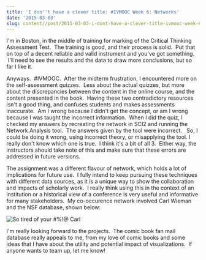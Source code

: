 ```yaml
---
title: 'I don''t have a clever title: #IVMOOC Week 6: Networks'
date: '2015-03-03'
slug: content//post/2015-03-03-i-dont-have-a-clever-title-ivmooc-week-6-networks
---
```

I'm in Boston, in the middle of training for marking of the Critical Thinking Assessment Test.  The training is good, and their process is solid.  Put that on top of a decent reliable and valid instrument and you've got something.  I'll need to see the results and the data to draw more conclusions, but so far I like it.

Anyways.  #IVMOOC.  After the midterm frustration, I encountered more on the self-assessment quizzes.  Less about the actual quizzes, but more about the discrepancies between the content in the online course, and the content presented in the book.  Having these two contradictory resources isn't a good thing, and confuses students and makes assessments inaccurate.  Am I wrong because I didn't get the concept, or am I wrong because I was taught the incorrect information.  When I did the quiz, I checked my answers by recreating the network in SCI2 and running the Network Analysis tool.  The answers given by the tool were incorrect.   So, I could be doing it wrong, using incorrect theory, or misapplying the tool.
I really don't know which one is true.  I think it's a bit of all 3.  Either way, the instructors should take note of this and make sure that these errors are addressed in future versions.

The assignment was a different flavour of network, which holds a lot of implications for future use.  I fully intend to keep pursuing these techniques with different data sources, as it is a unique way to show the collaboration and impacts of scholarly work.  I really think using this in the context of an institution or a historical view of a conference is very useful and informative for many stakeholders.  My co-occurence network involved Carl Wieman and the NSF database, shown below:

![So tired of your #%!@ Carl](/img/week-6-network.png)

I'm really looking forward to the projects.  The comic book fan mail database really appeals to me, from my love of comic books and some ideas that I have about the utility and potential impact of visualizations.  If anyone wants to team up, let me know!
